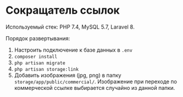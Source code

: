 <h1>Сокращатель ссылок</h1>
Используемый стек: PHP 7.4, MySQL 5.7, Laravel 8.

Порядок развертывания:
1. Настроить подключение к базе данных в `.env`
2. `composer install`
3. `php artisan migrate`
4. `php artisan storage:link`
5. Добавить изображения (jpg, png) в папку `storage/app/public/commercial/`. Изображение при переходе по коммерческой ссылке выбирается случайно из данной папки. 
